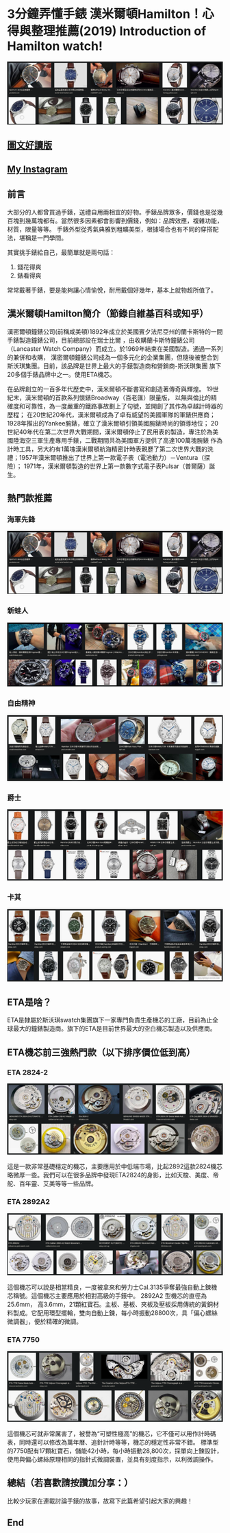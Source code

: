 # 3分鐘弄懂手錶 漢米爾頓Hamilton！心得與整理推薦(2019) Introduction of Hamilton watch!
![f1](https://github.com/HCH1/blog/blob/master/fig/watch33a.png)

## [圖文好讀版]()
## [My Instagram](https://www.instagram.com/redbox111)

## 前言
大部分的人都曾買過手錶，送禮自用兩相宜的好物。手錶品牌眾多，價錢也是從幾百塊到幾萬塊都有。當然很多因素都會影響到價錢，例如：品牌效應，複雜功能，材質，限量等等。
手錶外型從秀氣典雅到粗曠美型，根據場合也有不同的穿搭配法，堪稱是一門學問。

其實挑手錶給自己，最簡單就是兩句話：
1. 錢花得爽
1. 錶看得爽

常常戴著手錶，要是能夠讓心情愉悅，耐用戴個好幾年，基本上就物超所值了。

## 漢米爾頓Hamilton簡介（節錄自維基百科或知乎）
漢密爾頓鐘錶公司(前稱咸美頓)1892年成立於美國賓夕法尼亞州的蘭卡斯特的一間手錶製造鐘錶公司，目前總部設在瑞士比爾
，由收購蘭卡斯特鐘錶公司（Lancaster Watch Company）而成立。於1969年結束在美國製造。通過一系列的兼併和收購，
漢密爾頓鐘錶公司成為一個多元化的企業集團，但隨後被整合到斯沃琪集團。目前，該品牌是世界上最大的手錶製造商和營銷商-斯沃琪集團
旗下20多個手錶品牌中之一。使用ETA機芯。

在品牌創立的一百多年代歷史中，漢米爾頓不斷書寫和創造著傳奇與輝煌。 19世紀末，漢米爾頓的首款系列懷錶Broadway（百老匯）限量版，
以無與倫比的精確度和可靠性，為一度嚴重的鐵路事故劃上了句號，並開創了其作為卓越計時器的歷程；
在20世紀20年代，漢米爾頓成為了卓有威望的美國軍隊的軍錶供應商；1928年推出的Yankee腕錶，確立了漢米爾頓引領美國腕錶時尚的領導地位；
20世紀40年代在第二次世界大戰期間，漢米爾頓停止了民用表的製造，專注於為美國陸海空三軍生產專用手錶，二戰期間共為美國軍方提供了高達100萬塊腕錶
作為計時工具，另大約有1萬塊漢米爾頓航海精密計時表親歷了第二次世界大戰的洗禮；1957年漢米爾頓推出了世界上第一款電子表（電池動力）－Ventura（探險）；
1971年，漢米爾頓製造的世界上第一款數字式電子表Pulsar（普爾薩）誕生。


## 熱門款推薦
### 海軍先鋒
![f1](https://github.com/HCH1/blog/blob/master/fig/watch33a.png)

### 新蛙人
![f1](https://github.com/HCH1/blog/blob/master/fig/watch33b.png)

### 自由精神
![f1](https://github.com/HCH1/blog/blob/master/fig/watch33c.png)

### 爵士
![f1](https://github.com/HCH1/blog/blob/master/fig/watch33d.png)

### 卡其
![f1](https://github.com/HCH1/blog/blob/master/fig/watch33e.png)

## ETA是啥？
ETA是隸屬於斯沃琪swatch集團旗下一家專門負責生產機芯的工廠，目前為止全球最大的鐘錶製造商。旗下的ETA是目前世界最大的空白機芯製造以及供應商。

## ETA機芯前三強熱門款（以下排序價位低到高）

### ETA 2824-2
![f1](https://github.com/HCH1/blog/blob/master/fig/watch35b.png)

這是一款非常基礎穩定的機芯，主要應用於中低端市場，比起2892這款2824機芯略微厚一些。我們可以在很多品牌中發現ETA2824的身影，比如天梭、美度、帝舵、百年靈、艾美等等一些品牌。

### ETA 2892A2
![f1](https://github.com/HCH1/blog/blob/master/fig/watch35a.png)

這個機芯可以說是相當精良，一度被拿來和勞力士Cal.3135爭奪最強自動上鍊機芯稱號。這個機芯主要應用於相對高級的手錶中。
2892A2 型機芯的直徑為25.6mm， 高3.6mm，21顆紅寶石。主板、基板、夾板及壓板採用傳統的黃銅材料製成。它配用環型擺輪，雙向自動上鍊，每小時振動28800次，具「偏心螺絲微調器」，便於精確的微調。

### ETA 7750
![f1](https://github.com/HCH1/blog/blob/master/fig/watch35c.png)

這個機芯可就非常厲害了，被譽為“可塑性極高”的機芯，它不僅可以用作計時碼表，同時還可以修改為萬年曆、追針計時等等，機芯的穩定性非常不錯。
標準型的7750配有17顆紅寶石，儲能42小時，每小時振動28,800次，採單向上鍊設計，使用與偏心螺絲原理相同的指針式微調裝置，並具有刻度指示，以利微調操作。


## 總結（若喜歡請按讚加分享：）
比較少玩家在連載討論手錶的故事，故寫下此篇希望引起大家的興趣！

## End
